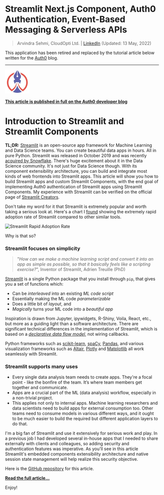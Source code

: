 # Streamlit Next.js Component, Auth0 Authentication, Event-Based Messaging & Serverless APIs

> Arvindra Sehmi, CloudOpti Ltd. | [LinkedIn](https://www.linkedin.com/in/asehmi/)
> (Updated: 13 May, 2022)

This application has been retired and replaced by the tutorial article below written for the [Auth0](https://auth0.com/) blog.

---

![Auth0 Guest Authors Logo](https://github.com/auth0-blog/streamlit-asehmi/blob/main/article-1/code/components/hero/app/images/logo.png)

[**This article is published in full on the Auth0 developer blog**](https://auth0.com/blog/)


# Introduction to Streamlit and Streamlit Components

**TL;DR:** [Streamlit](https://www.streamlit.io/) is an open-source app framework for Machine Learning and Data Science teams. You can create beautiful data apps in hours. All in pure Python. Streamlit was released in October 2019 and was recently [acquired by Snowflake](https://blog.streamlit.io/snowflake-to-acquire-streamlit/). There's huge excitement about it in the Data Science community. It's not just for Data Science though. With its component extensibility architecture, you can build and integrate most kinds of web frontends into Streamlit apps. This article will show you how to build Streamlit apps and custom Streamlit Components, with the end goal of implementing Auth0 authentication of Streamlit apps using Streamlit Components. My experience with Streamlit can be verified on the official page of [Streamlit Creators](https://streamlit.io/creators).

Don't take my word for it that Streamlit is extremely popular and worth taking a serious look at. Here's a chart I [found](https://towardsdatascience.com/10-features-your-streamlit-ml-app-cant-do-without-implemented-f6b4f0d66d36) showing the extremely rapid adoption rate of Streamlit compared to other similar tools.

![Streamlit Rapid Adoption Rate](https://i.ibb.co/X4SPdLR/streamlit-rapid-adoption-rate.png)

Why is that so?

### Streamlit focuses on simplicity

> "_How can we make a machine learning script and convert it into an app as simple as possible, so that it basically feels like a scripting exercise?_", Inventor of Streamlit, Adrien Treuille (PhD)

[Streamlit](https://www.streamlit.io/) is a single Python package that you install through `pip`, that gives you a set of functions which:

* Can be _interleaved_ into an existing _ML code script_
* Essentially making the ML code _parameterizable_
* Does a little bit of _layout_, and
* _Magically_ turns your ML code into a _beautiful app_

Inspiration is drawn from Jupyter, ipywidgets, R-Shiny, Voila, React, etc., but more as a guiding light than a software architecture. There are significant technical differences in the implementation of Streamlit, which is based on a [_declarative data flow model_](https://en.wikipedia.org/wiki/Dataflow_programming), not wiring callbacks.

Python frameworks such as [scikit-learn](https://scikit-learn.org/stable/), [spaCy](https://spacy.io/), [Pandas](https://pandas.pydata.org/), and various visualization frameworks such as [Altair](https://altair-viz.github.io/), [Plotly](https://plotly.com/graphing-libraries/) and [Matplotlib](https://matplotlib.org) all work seamlessly with Streamlit.

### Streamlit supports many uses

* Every single data analysis team needs to create apps. They're a focal point - like the bonfire of the team. It’s where team members get together and communicate.
* Apps are a crucial part of the ML (data analysis) workflow, especially in a non-trivial project.
* This applies not only to internal apps. Machine learning researchers and data scientists need to build apps for external consumption too. Other teams need to consume models in various different ways, and it ought to be much easier to build the required but different application layers to do that.

I'm a big fan of Streamlit and use it extensively for serious work and play. In a previous job I had developed several in-house apps that I needed to share externally with clients and colleagues, so adding security and authentication features was imperative. As you'll see in this article Streamlit's embedded components extensibility architecture and native session state management will help realize this security objective.

Here is the [GitHub repository](https://github.com/auth0-blog/streamlit-asehmi) for this article.

[**Read the full article...**](https://auth0.com/blog/introduction-to-streamlit-and-streamlit-components/)


Enjoy!
